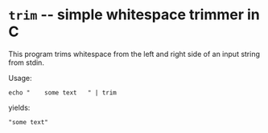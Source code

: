 # `trim` -- simple whitespace trimmer in C
This program trims whitespace from the left and right side of an input string from stdin.

Usage:

`echo "    some text   " | trim`

yields:

`"some text"`
